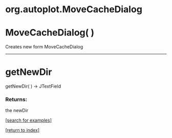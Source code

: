 # org.autoplot.MoveCacheDialog



# MoveCacheDialog( )
Creates new form MoveCacheDialog

***
<a name="getNewDir"></a>
# getNewDir
getNewDir(  ) &rarr; JTextField



### Returns:
the newDir

<a href="https://github.com/autoplot/dev/search?q=getNewDir&unscoped_q=getNewDir">[search for examples]</a>

<a href="https://github.com/autoplot/documentation/blob/master/javadoc/index-all.md">[return to index]</a>

